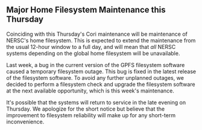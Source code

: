 ## Major Home Filesystem Maintenance this Thursday

Coinciding with this Thursday's Cori maintenance will be maintenance of NERSC's
home filesystem. This is expected to extend the maintenance from the usual
12-hour window to a full day, and will mean that *all* NERSC systems depending
on the global home filesystem will be unavailable.

Last week, a bug in the current version of the GPFS filesystem software caused a
temporary filesystem outage. This bug is fixed in the latest release of the 
filesystem software. To avoid any further unplanned outages, we decided to
perform a filesystem check and upgrade the filesystem software at the next 
available opportunity, which is this week's maintenance.

It's possible that the systems will return to service in the late evening on
Thursday. We apologize for the short notice but believe that the improvement to 
filesystem reliability will make up for any short-term inconvenience.
